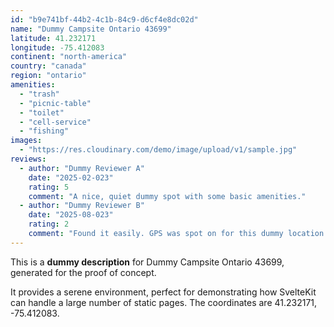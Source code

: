 ```yaml
---
id: "b9e741bf-44b2-4c1b-84c9-d6cf4e8dc02d"
name: "Dummy Campsite Ontario 43699"
latitude: 41.232171
longitude: -75.412083
continent: "north-america"
country: "canada"
region: "ontario"
amenities:
  - "trash"
  - "picnic-table"
  - "toilet"
  - "cell-service"
  - "fishing"
images:
  - "https://res.cloudinary.com/demo/image/upload/v1/sample.jpg"
reviews:
  - author: "Dummy Reviewer A"
    date: "2025-02-023"
    rating: 5
    comment: "A nice, quiet dummy spot with some basic amenities."
  - author: "Dummy Reviewer B"
    date: "2025-08-023"
    rating: 2
    comment: "Found it easily. GPS was spot on for this dummy location."
---
```


This is a **dummy description** for Dummy Campsite Ontario 43699, generated for the proof of concept.

It provides a serene environment, perfect for demonstrating how SvelteKit can handle a large number of static pages. The coordinates are 41.232171, -75.412083.
